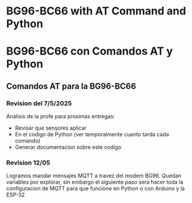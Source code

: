 # BG96-BC66 with AT Command and Python
# BG96-BC66 con Comandos AT y Python

## Comandos AT para la BG96-BC66


### Revision del 7/5/2025
Analisis de la profe para proximas entregas:

-  Revisar que sensores aplicar 
-  En el codigo de Python (ver temporalmente cuanto tarda cada comando)
-  Generar documentacion sobre este codigo

### Revision 12/05
Logramos mandar mensajes MQTT a travez del modem BG96. Quedan variables por explorar, sin embargo el siguiente paso sera hacer toda la configuracion de MQTT para que funcione en Python o con Arduino y la ESP-32 